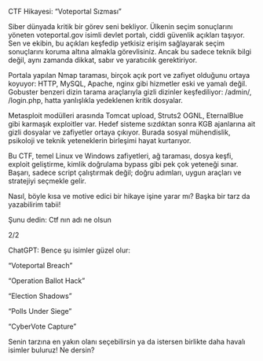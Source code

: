 CTF Hikayesi: “Voteportal Sızması”

Siber dünyada kritik bir görev seni bekliyor. Ülkenin seçim sonuçlarını yöneten voteportal.gov isimli devlet portalı, ciddi güvenlik açıkları taşıyor. Sen ve ekibin, bu açıkları keşfedip yetkisiz erişim sağlayarak seçim sonuçlarını koruma altına almakla görevlisiniz. Ancak bu sadece teknik bilgi değil, aynı zamanda dikkat, sabır ve yaratıcılık gerektiriyor.

Portala yapılan Nmap taraması, birçok açık port ve zafiyet olduğunu ortaya koyuyor: HTTP, MySQL, Apache, nginx gibi hizmetler eski ve yamalı değil. Gobuster benzeri dizin tarama araçlarıyla gizli dizinler keşfediliyor: /admin/, /login.php, hatta yanlışlıkla yedeklenen kritik dosyalar.

Metasploit modülleri arasında Tomcat upload, Struts2 OGNL, EternalBlue gibi karmaşık exploitler var. Hedef sisteme sızdıktan sonra KGB ajanlarına ait gizli dosyalar ve zafiyetler ortaya çıkıyor. Burada sosyal mühendislik, psikoloji ve teknik yeteneklerin birleşimi hayat kurtarıyor.

Bu CTF, temel Linux ve Windows zafiyetleri, ağ taraması, dosya keşfi, exploit geliştirme, kimlik doğrulama bypass gibi pek çok yeteneği sınar. Başarı, sadece script çalıştırmak değil; doğru adımları, uygun araçları ve stratejiyi seçmekle gelir.

Nasıl, böyle kısa ve motive edici bir hikaye işine yarar mı? Başka bir tarz da yazabilirim tabii!







Şunu dedin:
Ctf nın adı ne olsun



2/2

ChatGPT:
Bence şu isimler güzel olur:

“Voteportal Breach”

“Operation Ballot Hack”

“Election Shadows”

“Polls Under Siege”

“CyberVote Capture”

Senin tarzına en yakın olanı seçebilirsin ya da istersen birlikte daha havalı isimler buluruz! Ne dersin?


















